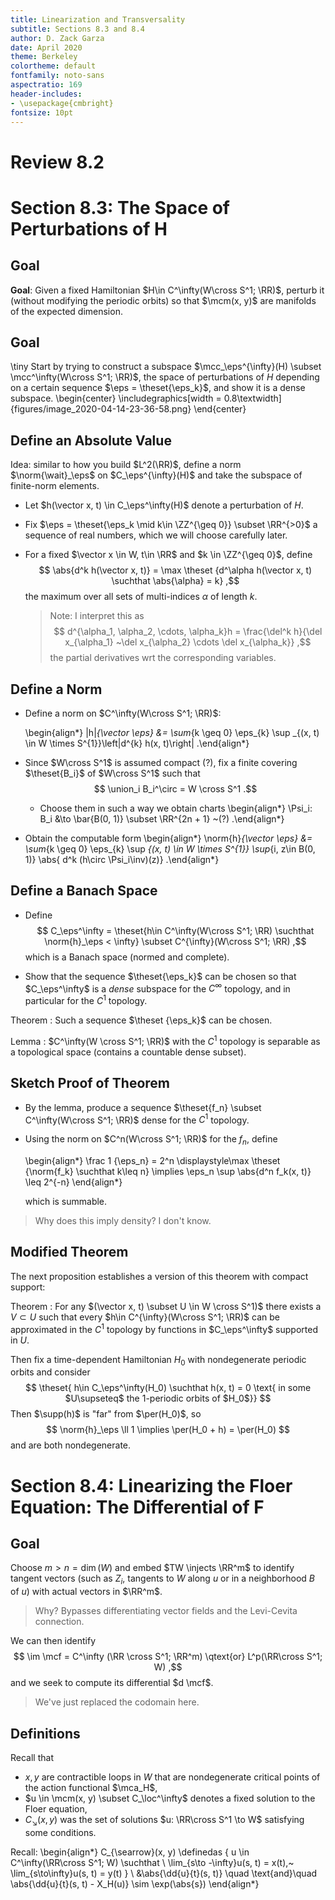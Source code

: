 ```yaml
---
title: Linearization and Transversality
subtitle: Sections 8.3 and 8.4
author: D. Zack Garza
date: April 2020
theme: Berkeley 
colortheme: default 
fontfamily: noto-sans
aspectratio: 169
header-includes:
- \usepackage{cmbright}
fontsize: 10pt
---
```


# Review 8.2

# Section 8.3: The Space of Perturbations of H

## Goal

**Goal**: Given a fixed Hamiltonian $H\in C^\infty(W\cross S^1; \RR)$, perturb it (without modifying the periodic orbits) so that $\mcm(x, y)$ are manifolds of the expected dimension.

## Goal

\tiny Start by trying to construct a subspace $\mcc_\eps^{\infty}(H) \subset \mcc^\infty(W\cross S^1; \RR)$, the space of perturbations of $H$ depending on a certain sequence $\eps = \theset{\eps_k}$, and show it is a dense subspace.
\begin{center}
\includegraphics[width = 0.8\textwidth]{figures/image_2020-04-14-23-36-58.png} 
\end{center}

## Define an Absolute Value  

Idea: similar to how you build $L^2(\RR)$, define a norm $\norm{\wait}_\eps$ on $C_\eps^{\infty}(H)$ and take the subspace of finite-norm elements.

- Let $h(\vector x, t) \in C_\eps^\infty(H)$ denote a perturbation of $H$.
- Fix $\eps = \theset{\eps_k \mid k\in \ZZ^{\geq 0}} \subset \RR^{>0}$ a sequence of real numbers, which we will choose carefully later.

- For a fixed $\vector x \in W, t\in \RR$ and $k \in \ZZ^{\geq 0}$, define 
  $$
  \abs{d^k h(\vector x, t)} = \max \theset {d^\alpha h(\vector x, t) \suchthat \abs{\alpha} = k}
  ,$$
  the maximum over all sets of multi-indices $\alpha$ of length $k$.

  > Note: I interpret this as 
  $$
  d^{\alpha_1, \alpha_2, \cdots, \alpha_k}h = \frac{\del^k h}{\del x_{\alpha_1} ~\del x_{\alpha_2} \cdots \del x_{\alpha_k}}
  ,$$
  the partial derivatives wrt the corresponding variables.

## Define a Norm

- Define a norm on $C^\infty(W\cross S^1; \RR)$:

  \begin{align*}
  \|h\|_{\vector \eps}
  &= \sum_{k \geq 0} \eps_{k} \sup _{(x, t) \in W \times S^{1}}\left|d^{k} h(x, t)\right|
  .\end{align*}

- Since $W\cross S^1$ is assumed compact (?), fix a finite covering $\theset{B_i}$ of $W\cross S^1$ such that 
  $$
  \union_i B_i^\circ = W \cross S^1
  .$$

  - Choose them in such a way we obtain charts 
    \begin{align*}
    \Psi_i: B_i &\to \bar{B(0, 1)} \subset \RR^{2n + 1} ~(?)
    .\end{align*}
  
- Obtain the computable form
  \begin{align*}
  \norm{h}_{\vector \eps} &= \sum_{k \geq 0} \eps_{k} \sup _{(x, t) \in W \times S^{1}} \sup_{i, z\in B(0, 1)} \abs{ d^k (h\circ \Psi_i\inv)(z)}
  .\end{align*}

## Define a Banach Space

- Define 
    $$
    C_\eps^\infty = \theset{h\in C^\infty(W\cross S^1; \RR) \suchthat \norm{h}_\eps < \infty} \subset C^{\infty}(W\cross S^1; \RR)
    ,$$ 
   which is a Banach space (normed and complete). 

- Show that the sequence $\theset{\eps_k}$ can be chosen so that $C_\eps^\infty$ is a *dense* subspace for the $C^\infty$ topology, and in particular for the $C^1$ topology.


Theorem
: Such a sequence $\theset {\eps_k}$ can be chosen.

Lemma
: $C^\infty(W \cross S^1; \RR)$ with the $C^1$ topology is separable as a topological space (contains a countable dense subset).

## Sketch Proof of Theorem 


- By the lemma, produce a sequence $\theset{f_n} \subset C^\infty(W\cross S^1; \RR)$ dense for the $C^1$ topology.

- Using the norm on $C^n(W\cross S^1; \RR)$ for the $f_n$, define

  \begin{align*}
  \frac 1 {\eps_n} = 2^n \displaystyle\max \theset {\norm{f_k} \suchthat k\leq n}
  \implies \eps_n \sup \abs{d^n f_k(x, t)} \leq 2^{-n}
  \end{align*}

  which is summable.


> Why does this imply density? I don't know.

## Modified Theorem

The next proposition establishes a version of this theorem with compact support:

Theorem
: For any $(\vector x, t) \subset U \in W \cross S^1)$ there exists a $V\subset U$ such that every $h\in C^{\infty}(W\cross S^1; \RR)$ can be approximated in the $C^1$ topology by functions in $C_\eps^\infty$ supported in $U$.

Then fix a time-dependent Hamiltonian $H_0$ with nondegenerate periodic orbits and consider 
$$
\theset{ h\in C_\eps^\infty(H_0) \suchthat h(x, t) = 0 \text{ in some $U\supseteq$ the 1-periodic orbits of $H_0$}}
$$
Then $\supp(h)$ is "far" from $\per(H_0)$, so 
$$
\norm{h}_\eps \ll 1 \implies \per(H_0 + h) = \per(H_0)
$$ 
and are both nondegenerate.

# Section 8.4: Linearizing the Floer Equation: The Differential of F

## Goal

Choose $m> n = \dim (W)$ and embed $TW \injects \RR^m$ to identify tangent vectors (such as $Z_i$, tangents to $W$ along $u$ or in a neighborhood $B$ of $u$) with actual vectors in $\RR^m$.

> Why? Bypasses differentiating vector fields and the Levi-Cevita connection.

We can then identify 
$$
\im \mcf = C^\infty (\RR \cross S^1; \RR^m) \qtext{or} L^p(\RR\cross S^1; W)
,$$ 
and we seek to compute its differential $d \mcf$.

> We've just replaced the codomain here.


## Definitions 

Recall that 

- $x, y$ are contractible loops in $W$ that are nondegenerate critical points of the action functional $\mca_H$, 
- $u \in \mcm(x, y) \subset C_\loc^\infty$ denotes a fixed solution to the Floer equation, 
- $C_{\searrow}(x ,y)$ was the set of solutions $u: \RR\cross S^1 \to W$ satisfying some conditions.

Recall:
\begin{align*}
C_{\searrow}(x, y) \definedas \{
u \in C^\infty(\RR\cross S^1; W) \suchthat  \\
\lim_{s\to -\infty}u(s, t) = x(t),~
\lim_{s\to\infty}u(s, t) = y(t)
\} \\
&\abs{\dd{u}{t}(s, t)} \quad \text{and}\quad \abs{\dd{u}{t}(s, t) - X_H(u)}  \sim \exp(\abs{s})
\end{align*}








